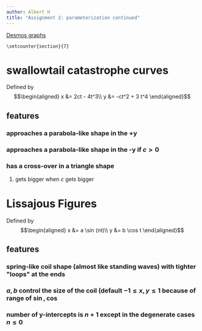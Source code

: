 ```yaml
---
author: Albert H
title: "Assignment 2: parameterization continued"
---
```


[Desmos graphs](https://www.desmos.com/calculator/hhb49omfkj)

```{=latex}
\setcounter{section}{7}
```
# swallowtail catastrophe curves

Defined by $$\begin{aligned}
  x &= 2ct - 4t^3\\
  y &= -ct^2 + 3 t^4
  \end{aligned}$$

## features

### approaches a parabola-like shape in the +y

### approaches a parabola-like shape in the -y if $c > 0$

### has a cross-over in a triangle shape

1.  gets bigger when $c$ gets bigger

# Lissajous Figures

Defined by $$\begin{aligned}
  x &= a \sin (nt)\\
  y &= b \cos  t
  \end{aligned}$$

## features

### spring-like coil shape (almost like standing waves) with tighter \"loops\" at the ends

### $a, b$ control the size of the coil (default $-1 \le x, y \le 1$ because of range of $\sin, \cos$

### number of y-intercepts is $n+1$ except in the degenerate cases $n \le 0$
